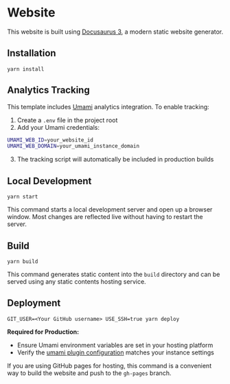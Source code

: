 # Website

This website is built using [Docusaurus 3](https://docusaurus.io), a modern static website generator.

## Installation

```console
yarn install
```

## Analytics Tracking

This template includes [Umami](https://umami.is) analytics integration. To enable tracking:

1. Create a `.env` file in the project root
2. Add your Umami credentials:
```bash
UMAMI_WEB_ID=your_website_id
UMAMI_WEB_DOMAIN=your_umami_instance_domain
```
3. The tracking script will automatically be included in production builds

## Local Development

```console
yarn start
```

This command starts a local development server and open up a browser window. Most changes are reflected live without having to restart the server.

## Build

```console
yarn build
```

This command generates static content into the `build` directory and can be served using any static contents hosting service.

## Deployment

```console
GIT_USER=<Your GitHub username> USE_SSH=true yarn deploy
```

**Required for Production:**
- Ensure Umami environment variables are set in your hosting platform
- Verify the [umami plugin configuration](docusaurus.config.js) matches your instance settings

If you are using GitHub pages for hosting, this command is a convenient way to build the website and push to the `gh-pages` branch.
